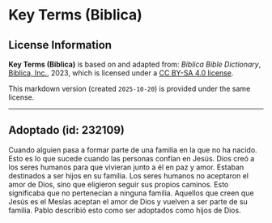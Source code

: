 # Key Terms (Biblica)

## License Information

**Key Terms (Biblica)** is based on and adapted from: _Biblica Bible Dictionary_, [Biblica, Inc.](https://www.biblica.com/), 2023, which is licensed under a [CC BY-SA 4.0 license](https://creativecommons.org/licenses/by-sa/4.0/legalcode.en).

This markdown version (created `2025-10-20`) is provided under the same license.



--------------------------------

## Adoptado (id: 232109)

Cuando alguien pasa a formar parte de una familia en la que no ha nacido. Esto es lo que sucede cuando las personas confían en Jesús. Dios creó a los seres humanos para que vivieran junto a él en paz y amor. Estaban destinados a ser hijos en su familia. Los seres humanos no aceptaron el amor de Dios, sino que eligieron seguir sus propios caminos. Esto significaba que no pertenecían a ninguna familia. Aquellos que creen que Jesús es el Mesías aceptan el amor de Dios y vuelven a ser parte de su familia. Pablo describió esto como ser adoptados como hijos de Dios.


